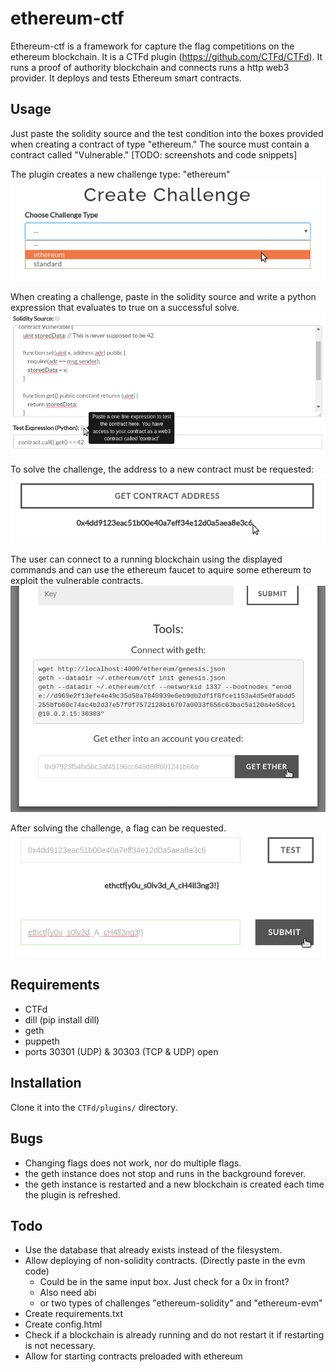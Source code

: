 # ethereum-ctf
Ethereum-ctf is a framework for capture the flag competitions on the ethereum blockchain. It is a CTFd plugin (https://github.com/CTFd/CTFd). It runs a proof of authority blockchain and connects runs a http web3 provider. It deploys and tests Ethereum smart contracts.

## Usage
Just paste the solidity source and the test condition into the boxes provided when creating a contract of type "ethereum." The source must contain a contract called "Vulnerable."
[TODO: screenshots and code snippets]

The plugin creates a new challenge type: "ethereum"
![Image 1](images/create-challenge-1.png)

When creating a challenge, paste in the solidity source and write a python expression that evaluates to true on a successful solve.
![Image 2](images/create-challenge-2.png)

To solve the challenge, the address to a new contract must be requested:
![Image 3](images/get-contract-address.png)

The user can connect to a running blockchain using the displayed commands and can use the ethereum faucet to aquire some ethereum to exploit the vulnerable contracts.
![Image 4](images/view-challenge-tools.png)

After solving the challenge, a flag can be requested.
![Image 5](images/successful-solve-2.png)

## Requirements
 - CTFd
 - dill (pip install dill)
 - geth
 - puppeth
 - ports 30301 (UDP) & 30303 (TCP & UDP) open

## Installation
Clone it into the `CTFd/plugins/` directory.

## Bugs
 - Changing flags does not work, nor do multiple flags.
 - the geth instance does not stop and runs in the background forever.
 - the geth instance is restarted and a new blockchain is created each time the plugin is refreshed.  

## Todo 
 - Use the database that already exists instead of the filesystem.
 - Allow deploying of non-solidity contracts. (Directly paste in the evm code)
   - Could be in the same input box. Just check for a 0x in front?
   - Also need abi
   - or two types of challenges "ethereum-solidity" and "ethereum-evm"
 - Create requirements.txt
 - Create config.html
 - Check if a blockchain is already running and do not restart it if restarting is not necessary.
 - Allow for starting contracts preloaded with ethereum
